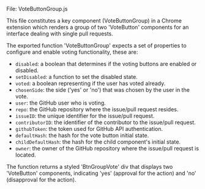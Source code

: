 File: VoteButtonGroup.js

This file constitutes a key component (VoteButtonGroup) in a Chrome extension which renders a group of two 'VoteButton' components for an interface dealing with single pull requests.

The exported function 'VoteButtonGroup' expects a set of properties to configure and enable voting functionality, these are:

- `disabled`: a boolean that determines if the voting buttons are enabled or disabled.
- `setDisabled`: a function to set the disabled state.
- `voted`: a boolean representing if the user has voted already.
- `chosenSide`: the side ('yes' or 'no') that was chosen by the user in the vote.
- `user`: the GitHub user who is voting.
- `repo`: the GitHub repository where the issue/pull request resides.
- `issueID`: the unique identifier for the issue/pull request.
- `contributorID`: the identifier of the contributor to the issue/pull request.
- `githubToken`: the token used for GitHub API authentication.
- `defaultHash`: the hash for the vote button initial state.
- `childDefaultHash`: the hash for the child component's initial state.
- `owner`: the owner of the GitHub repository where the issue/pull request is located.

The function returns a styled 'BtnGroupVote' div that displays two 'VoteButton' components, indicating 'yes' (approval for the action) and 'no' (disapproval for the action).